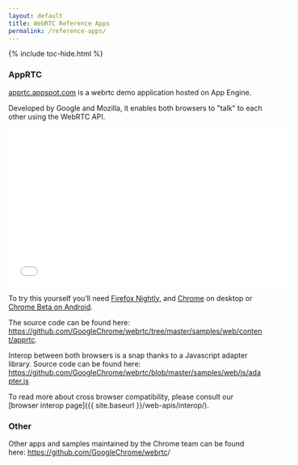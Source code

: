 ```yaml
---
layout: default
title: WebRTC Reference Apps
permalink: /reference-apps/
---
```



{% include toc-hide.html %}


### AppRTC

[apprtc.appspot.com](https://apprtc.appspot.com/) is a webrtc demo application
hosted on App Engine.

Developed by Google and Mozilla, it enables both browsers to "talk" to each
other using the WebRTC API.

<div class="embed-responsive embed-responsive-16by9 yt-embed">
  <iframe width="560" height="315" src="//www.youtube.com/embed/MsAWR_rJ5n8" frameborder="0" allowfullscreen></iframe>
</div>

To try this yourself you’ll need
[Firefox Nightly](https://nightly.mozilla.org/), and
[Chrome](https://www.google.com/intl/en/chrome/browser/) on desktop or
[Chrome Beta on Android](https://play-next-dogfood.corp.google.com/store/apps/details?id=com.chrome.beta).

The source code can be found here:
<https://github.com/GoogleChrome/webrtc/tree/master/samples/web/content/apprtc>.

Interop between both browsers is a snap thanks to a Javascript adapter
library. Source code can be found here:
<https://github.com/GoogleChrome/webrtc/blob/master/samples/web/js/adapter.js>

To read more about cross browser compatibility, please consult our
[browser interop page]({{ site.baseurl }}/web-apis/interop/).


### Other

Other apps and samples maintained by the Chrome team can be found here:
<https://github.com/GoogleChrome/webrtc>/